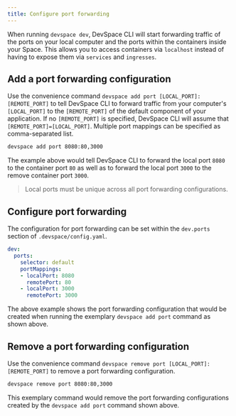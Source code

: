 ```yaml
---
title: Configure port forwarding
---
```


When running `devspace dev`, DevSpace CLI will start forwarding traffic of the ports on your local computer and the ports within the containers inside your Space. This allows you to access containers via `localhost` instead of having to expose them via `services` and `ingresses`.

## Add a port forwarding configuration
Use the convenience command `devspace add port [LOCAL_PORT]:[REMOTE_PORT]` to tell DevSpace CLI to forward traffic from your computer's `[LOCAL_PORT]` to the `[REMOTE_PORT]` of the default component of your application. If no `[REMOTE_PORT]` is specified, DevSpace CLI will assume that `[REMOTE_PORT]=[LOCAL_PORT]`. Multiple port mappings can be specified as comma-separated list.
```bash
devspace add port 8080:80,3000
```
The example above would tell DevSpace CLI to forward the local port `8080` to the container port `80` as well as to forward the local port `3000` to the remove container port `3000`.

> Local ports must be unique across all port forwarding configurations.

## Configure port forwarding
The configuration for port forwarding can be set within the `dev.ports` section of `.devspace/config.yaml`.
```yaml
dev:
  ports:
    selector: default
    portMappings:
    - localPort: 8080
      remotePort: 80
    - localPort: 3000
      remotePort: 3000
```
The above example shows the port forwarding configuration that would be created when running the exemplary `devspace add port` command as shown above.

## Remove a port forwarding configuration
Use the convenience command `devspace remove port [LOCAL_PORT]:[REMOTE_PORT]` to remove a port forwarding configuration.
```bash
devspace remove port 8080:80,3000
```
This exemplary command would remove the port forwarding configurations created by the `devspace add port` command shown above.

